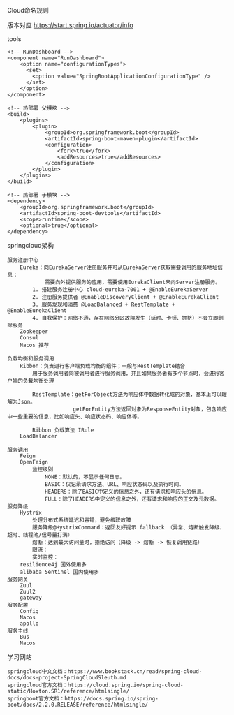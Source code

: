 Cloud命名规则

版本对应 https://start.spring.io/actuator/info

tools
    
    <!-- RunDashboard -->
    <component name="RunDashboard">
        <option name="configurationTypes">
          <set>
            <option value="SpringBootApplicationConfigurationType" />
          </set>
        </option>
    </component>
    
    <!-- 热部署 父模块 -->
    <build>
        <plugins>
            <plugin>
                <groupId>org.springframework.boot</groupId>
                <artifactId>spring-boot-maven-plugin</artifactId>
                <configuration>
                    <fork>true</fork>
                    <addResources>true</addResources>
                </configuration>
            </plugin>
        </plugins>
    </build>
    
    <!-- 热部署 子模块 -->
    <dependency>
        <groupId>org.springframework.boot</groupId>
        <artifactId>spring-boot-devtools</artifactId>
        <scope>runtime</scope>
        <optional>true</optional>
    </dependency>

springcloud架构

	服务注册中心
		Eureka：向EurekaServer注册服务并可从EurekaServer获取需要调用的服务地址信息；
                需要向外提供服务的应用，需要使用EurekaClient来向Server注册服务。
            1. 搭建服务注册中心 cloud-eureka-7001 + @EnableEurekaServer
            2. 注册服务提供者 @EnableDiscoveryClient + @EnableEurekaClient
            3. 服务发现和消费 @LoadBalanced + RestTemplate + @EnableEurekaClient
		    4. 自我保护：网络不通，存在网络分区故障发生（延时、卡顿、拥挤）不会立即删除服务
		Zookeeper
		Consul
		Nacos 推荐
		
	负载均衡和服务调用
		Ribbon：负责进行客户端负载均衡的组件；一般与RestTemplate结合
		    用于服务调用者向被调用者进行服务调用，并且如果服务者有多个节点时，会进行客户端的负载均衡处理
		    
		    RestTemplate：getForObject方法为响应体中数据转化成的对象，基本上可以理解为Json。
                         getForEntity方法返回对象为ResponseEntity对象，包含响应中一些重要的信息，比如响应头、响应状态码、响应体等。
		       
            Ribbon 负载算法 IRule 
		LoadBalancer
		
	服务调用
		Feign
		OpenFeign
		    监控级别
                NONE：默认的，不显示任何日志。
                BASIC：仅记录请求方法、URL、响应状态码以及执行时间。
                HEADERS：除了BASIC中定义的信息之外，还有请求和响应头的信息。
                FULL：除了HEADERS中定义的信息之外，还有请求和响应的正文及元数据。
	服务降级
		Hystrix
		    处理分布式系统延迟和容错，避免级联故障
		    服务降级@HystrixCommand：返回友好提示 fallback （异常、熔断触发降级、超时、线程池/信号量打满）
		    熔断：达到最大访问量时，拒绝访问（降级 -> 熔断 -> 恢复调用链路）
		    限流：
		    实时监控：
		resilience4j 国外使用多
		alibaba Sentinel 国内使用多
	服务网关
		Zuul
		Zuul2
		gateway
	服务配置
		Config
		Nacos
		apollo
	服务主线
		Bus
		Nacos
		
学习网站
    
    springcloud中文文档：https://www.bookstack.cn/read/spring-cloud-docs/docs-project-SpringCloudSleuth.md
    springcloud官方文档：https://cloud.spring.io/spring-cloud-static/Hoxton.SR1/reference/htmlsingle/
    springboot官方文档：https://docs.spring.io/spring-boot/docs/2.2.0.RELEASE/reference/htmlsingle/
    

    
    
    